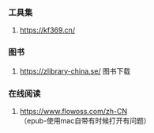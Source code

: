 ### 工具集
1. https://kf369.cn/

### 图书
1. https://zlibrary-china.se/ 图书下载

### 在线阅读
1. https://www.flowoss.com/zh-CN （epub-使用mac自带有时候打开有问题）



